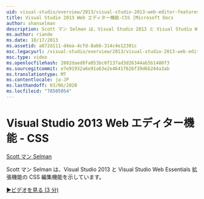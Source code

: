 ```yaml
---
uid: visual-studio/overview/2013/visual-studio-2013-web-editor-features-css
title: Visual Studio 2013 Web エディター機能-CSS |Microsoft Docs
author: shanselman
description: Scott マン Selman は、Visual Studio 2013 と Visual Studio Web Essentials 拡張機能の CSS 編集機能を示しています。
ms.author: riande
ms.date: 10/17/2013
ms.assetid: a872d111-d4ea-4cfd-8ab6-314c4e12301c
msc.legacyurl: /visual-studio/overview/2013/visual-studio-2013-web-editor-features-css
msc.type: video
ms.openlocfilehash: 2802daed8fa053bc0f137ad3d26344ab5b1480f3
ms.sourcegitcommit: e7e91932a6e91a63e2e46417626f39d6b244a3ab
ms.translationtype: MT
ms.contentlocale: ja-JP
ms.lasthandoff: 03/06/2020
ms.locfileid: "78505054"
---
```

# <a name="visual-studio-2013-web-editor-features---css"></a>Visual Studio 2013 Web エディター機能 - CSS

[Scott マン Selman](https://github.com/shanselman)

Scott マン Selman は、Visual Studio 2013 と Visual Studio Web Essentials 拡張機能の CSS 編集機能を示しています。

[&#9654;ビデオを見る (3 分)](https://channel9.msdn.com/Blogs/ASP-NET-Site-Videos/visual-studio-2013-web-editor-features-css)
